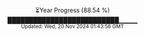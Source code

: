 <p align="center">
⏳Year Progress (88.54 %) <br>
██████████████████████████▁▁▁▁ <br>
<sub>Updated: Wed, 20 Nov 2024 01:43:56 GMT</sub>
</p>

